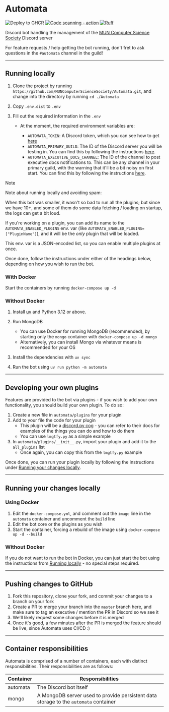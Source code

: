 # **Automata**

![Deploy to GHCR](https://github.com/MUNComputerScienceSociety/Automata/workflows/Deploy%20to%20GHCR/badge.svg)
[![Code scanning - action](https://github.com/MUNComputerScienceSociety/Automata/actions/workflows/codeql-analysis.yml/badge.svg)](https://github.com/MUNComputerScienceSociety/Automata/actions/workflows/codeql-analysis.yml)
[![Ruff](https://img.shields.io/endpoint?url=https://raw.githubusercontent.com/astral-sh/ruff/main/assets/badge/v2.json)](https://github.com/astral-sh/ruff)

Discord bot handling the management of the [MUN Computer Science Society](https://muncompsci.ca/) Discord server

For feature requests / help getting the bot running, don't fret to ask questions in the `#automata` channel in the guild!

---

## Running locally

1. Clone the project by running `https://github.com/MUNComputerScienceSociety/Automata.git`, and change into the directory by running `cd ./Automata`
2. Copy `.env.dist` to `.env`
3. Fill out the required information in the `.env`

   - At the moment, the required environment variables are:

     - `AUTOMATA_TOKEN`: A Discord token, which you can see how to get [here](https://discordpy.readthedocs.io/en/latest/discord.html)
     - `AUTOMATA_PRIMARY_GUILD`: The ID of the Discord server you will be testing in. You can find this by following the instructions [here](https://support.discord.com/hc/en-us/articles/206346498-Where-can-I-find-my-User-Server-Message-ID).
     - `AUTOMATA_EXECUTIVE_DOCS_CHANNEL`: The ID of the channel to post executive docs notifications to. This can be any channel in your primary guild, with the warning that it'll be a bit noisy on first start. You can find this by following the instructions [here](https://support.discord.com/hc/en-us/articles/206346498-Where-can-I-find-my-User-Server-Message-ID).

> [!NOTE]
> Note about running locally and avoiding spam:
>
> When this bot was smaller, it wasn't so bad to run all the plugins; but since we have 10+, and some of them do some data fetching / loading on startup, the logs can get a bit loud.
>
> If you're working on a plugin, you can add its name to the `AUTOMATA_ENABLED_PLUGINS` env. var (like `AUTOMATA_ENABLED_PLUGINS=["PluginName"]`), and it will be the _only_ plugin that will be loaded.
>
> This env. var is a JSON-encoded list, so you can enable multiple plugins at once.

Once done, follow the instructions under either of the headings below, depending on how you wish to run the bot.

### With Docker

Start the containers by running `docker-compose up -d`

### Without Docker

1. Install [uv](https://docs.astral.sh/uv/getting-started/installation/) and Python 3.12 or above.
2. Run MongoDB

   - You can use Docker for running MongoDB (recommended), by starting only the `mongo` container with `docker-compose up -d mongo`
   - Alternatively, you can install Mongo via whatever means is recommended for your OS

3. Install the dependencies with `uv sync`
4. Run the bot using `uv run python -m automata`

---

## Developing your own plugins

Features are provided to the bot via plugins - if you wish to add your own functionality, you should build your own plugin. To do so:

1. Create a new file in `automata/plugins` for your plugin
2. Add to your file the code for your plugin
   - This plugin will be a [discord.py cog](https://discordpy.readthedocs.io/en/stable/ext/commands/cogs.html) - you can refer to their docs for examples of the things you can do and how to do them
   - You can use `lmgtfy.py` as a simple example
3. In `automata/plugins/__init__.py`, import your plugin and add it to the `all_plugins` list
   - Once again, you can copy this from the `lmgtfy.py` example

Once done, you can run your plugin locally by following the instructions under [Running your changes locally](#running-your-changes-locally).

---

## Running your changes locally

### Using Docker

1. Edit the `docker-compose.yml`, and comment out the `image` line in the `automata` container and uncomment the `build` line
2. Edit the bot core or the plugins as you wish
3. Start the container, forcing a rebuild of the image using `docker-compose up -d --build`

### Without Docker

If you do not want to run the bot in Docker, you can just start the bot using the instructions from [Running locally](#running-locally) - no special steps required.

---

## Pushing changes to GitHub

1. Fork this repository, clone your fork, and commit your changes to a branch on your fork
2. Create a PR to merge your branch into the `master` branch here, and make sure to tag an executive / mention the PR in Discord so we see it
3. We'll likely request some changes before it is merged
4. Once it's good, a few minutes after the PR is merged the feature should be live, since Automata uses CI/CD :)

---

## Container responsibilities

Automata is comprised of a number of containers, each with distinct responsibilities. Their responsibilities are as follows:

| Container | Responsibilities                                                                     |
| --------- | ------------------------------------------------------------------------------------ |
| automata  | The Discord bot itself                                                               |
| mongo     | A MongoDB server used to provide persistent data storage to the `automata` container |

